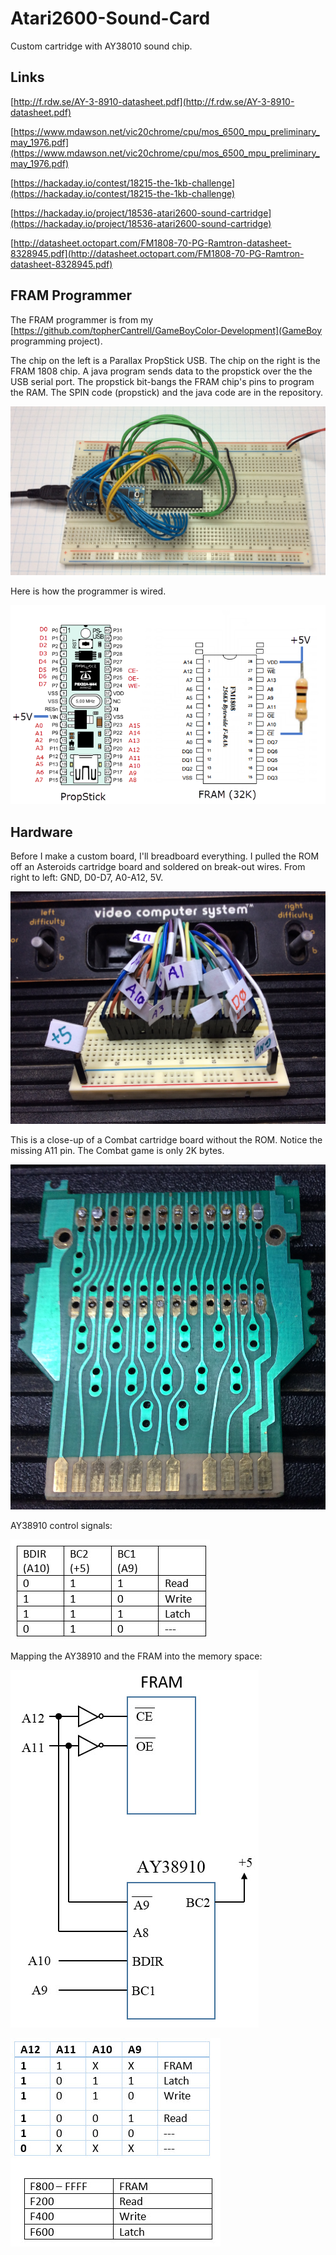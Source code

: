 # Atari2600-Sound-Card
Custom cartridge with AY38010 sound chip.

## Links

[http://f.rdw.se/AY-3-8910-datasheet.pdf](http://f.rdw.se/AY-3-8910-datasheet.pdf)

[https://www.mdawson.net/vic20chrome/cpu/mos_6500_mpu_preliminary_may_1976.pdf](https://www.mdawson.net/vic20chrome/cpu/mos_6500_mpu_preliminary_may_1976.pdf)

[https://hackaday.io/contest/18215-the-1kb-challenge](https://hackaday.io/contest/18215-the-1kb-challenge)

[https://hackaday.io/project/18536-atari2600-sound-cartridge](https://hackaday.io/project/18536-atari2600-sound-cartridge)

[http://datasheet.octopart.com/FM1808-70-PG-Ramtron-datasheet-8328945.pdf](http://datasheet.octopart.com/FM1808-70-PG-Ramtron-datasheet-8328945.pdf)

## FRAM Programmer

The FRAM programmer is from my [https://github.com/topherCantrell/GameBoyColor-Development](GameBoy programming project).

The chip on the left is a Parallax PropStick USB. The chip on the right is the FRAM 1808 chip. A java program sends data to the propstick over
the the USB serial port. The propstick bit-bangs the FRAM chip's pins to program the RAM. The SPIN code (propstick) and the java code are in the repository.

![](art/programmer.jpg)

Here is how the programmer is wired.

![](art/progpins.png)


## Hardware

Before I make a custom board, I'll breadboard everything. I pulled the ROM off an Asteroids cartridge board
and soldered on break-out wires. From right to left: GND, D0-D7, A0-A12, 5V. 

![](art/breakout.jpg)

This is a close-up of a Combat cartridge board without the ROM. Notice the missing A11 pin. The Combat game
is only 2K bytes.

![](art/combat.jpg)

AY38910 control signals:

![](art/AYsignals.jpg)

Mapping the AY38910 and the FRAM into the memory space:

![](art/schematic.jpg)

![](art/memmap.jpg)


